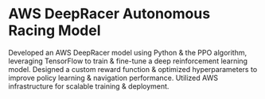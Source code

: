 # AWS DeepRacer Autonomous Racing Model
Developed an AWS DeepRacer model using Python & the PPO algorithm, leveraging TensorFlow to train & fine-tune a deep reinforcement learning model. Designed a custom reward function & optimized hyperparameters to improve policy learning & navigation performance. Utilized AWS infrastructure for scalable training & deployment.
